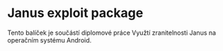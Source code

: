 # Janus exploit package

Tento balíček je součástí diplomové práce Využtí zranitelnosti Janus na operačním systému Android.